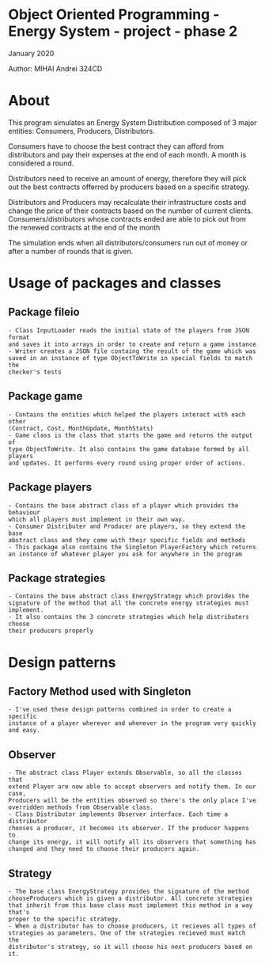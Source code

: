 # Object Oriented Programming - Energy System - project - phase 2

January 2020

Author: MIHAI Andrei 324CD

# About
This program simulates an Energy System Distribution composed of 3 major
entities: Consumers, Producers, Distributors. 

Consumers have to choose the best contract they can afford from distributors 
and pay their expenses at the end of each month. A month is considered a round.

Distributors need to receive an amount of energy, therefore they will pick 
out the best contracts offerred by producers based on a specific strategy.

Distributors and Producers may recalculate their infrastructure costs and 
change the price of their contracts based on the number of current clients. 
Consumers/distributors whose contracts ended are able to pick out from the 
renewed contracts at the end of the month

The simulation ends when all distributors/consumers run out of money or
after a number of rounds that is given.

# Usage of packages and classes
## Package fileio
    - Class InputLoader reads the initial state of the players from JSON format
    and saves it into arrays in order to create and return a game instance
    - Writer creates a JSON file containg the result of the game which was
    saved in an instance of type ObjectToWrite in special fields to match the 
    checker's tests

## Package game
    - Contains the entities which helped the players interact with each other
    (Contract, Cost, MonthUpdate, MonthStats)
    - Game class is the class that starts the game and returns the output of
    type ObjectToWrite. It also contains the game database formed by all players
    and updates. It performs every round using proper order of actions.

## Package players
    - Contains the base abstract class of a player which provides the behaviour 
    which all players must implement in their own way.
    - Consumer Distributer and Producer are players, so they extend the base 
    abstract class and they come with their specific fields and methods
    - This package also contains the Singleton PlayerFactory which returns
    an instance of whatever player you ask for anywhere in the program

## Package strategies
    - Contains the base abstract class EnergyStrategy which provides the 
    signature of the method that all the concrete energy strategies must
    implement.
    - It also contains the 3 concrete strategies which help distributers choose
    their producers properly

# Design patterns
## Factory Method used with Singleton
    - I've used these design patterns combined in order to create a specific
    instance of a player wherever and whenever in the program very quickly
    and easy.

## Observer
    - The abstract class Player extends Observable, so all the classes that 
    extend Player are now able to accept observers and notify them. In our case,
    Producers will be the entities observed so there's the only place I've 
    overridden methods from Observable class.
    - Class Distributor implements Observer interface. Each time a distributor
    chooses a producer, it becomes its observer. If the producer happens to 
    change its energy, it will notify all its observers that something has
    changed and they need to choose their producers again.      

## Strategy
    - The base class EnergyStrategy provides the signature of the method
    chooseProducers which is given a distributor. All concrete strategies
    that inherit from this base class must implement this method in a way that's
    proper to the specific strategy.
    - When a distributor has to choose producers, it recieves all types of 
    strategies as parameters. One of the strategies recieved must match the
    distributor's strategy, so it will choose his next producers based on it.